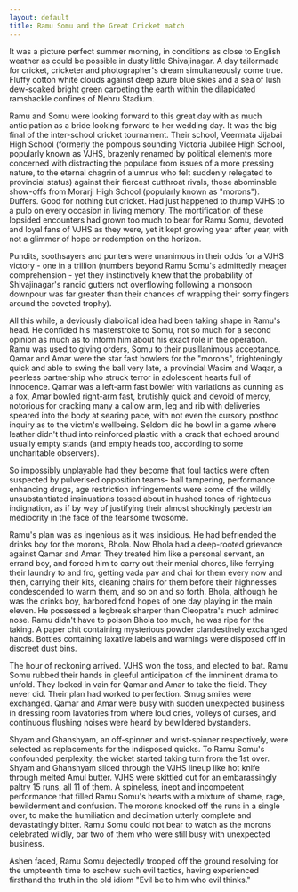 ```yaml
---
layout: default
title: Ramu Somu and the Great Cricket match
---
```


It was a picture perfect summer morning, in conditions as close to English weather as could be possible in dusty little Shivajinagar. A day tailormade for cricket, cricketer and photographer's dream simultaneously come true. Fluffy cotton white clouds against deep azure blue skies and a sea of lush dew-soaked bright green carpeting the earth within the dilapidated ramshackle confines of Nehru Stadium. 

Ramu and Somu were looking forward to this great day with as much anticipation as a bride looking forward to her wedding day. It was the big final of the inter-school cricket tournament. Their school, Veermata Jijabai High School (formerly the pompous sounding Victoria Jubilee High School, popularly known as VJHS, brazenly renamed by political elements more concerned with distracting the populace from issues of a more pressing nature, to the eternal chagrin of alumnus who felt suddenly relegated to provincial status) against their fiercest cutthroat rivals, those abominable show-offs from Morarji High School (popularly known as "morons"). Duffers. Good for nothing but cricket. Had just happened to thump VJHS to a pulp on every occasion in living memory. The mortification of these lopsided encounters had grown too much to bear for Ramu Somu, devoted and loyal fans of VJHS as they were, yet it kept growing year after year, with not a glimmer of hope or redemption on the horizon.

Pundits, soothsayers and punters were unanimous in their odds for a VJHS victory - one in a trillion (numbers beyond Ramu Somu's admittedly meager comprehension - yet they instinctively knew that the probability of Shivajinagar's rancid gutters not overflowing following a monsoon downpour was far greater than their chances of wrapping their sorry fingers around the coveted trophy).

All this while, a deviously diabolical idea had been taking shape in Ramu's head. He confided his masterstroke to Somu, not so much for a second opinion as much as to inform him about his exact role in the operation. Ramu was used to giving orders, Somu to their pusillanimous acceptance. Qamar and Amar were the star fast bowlers for the "morons", frighteningly quick and able to swing the ball very late, a provincial Wasim and Waqar, a peerless partnership who struck terror in adolescent hearts full of innocence. Qamar was a left-arm fast bowler with variations as cunning as a fox, Amar bowled right-arm fast, brutishly quick and devoid of mercy, notorious for cracking many a callow arm, leg and rib with deliveries speared into the body at searing pace, with not even the cursory posthoc inquiry as to the victim's wellbeing. Seldom did he bowl in a game where leather didn't thud into reinforced plastic with a crack that echoed around usually empty stands (and empty heads too, according to some uncharitable observers).

So impossibly unplayable had they become that foul tactics were often suspected by pulverised opposition teams- ball tampering, performance enhancing drugs, age restriction infringements were some of the wildly unsubstantiated insinuations tossed about in hushed tones of righteous indignation, as if by way of justifying their almost shockingly pedestrian mediocrity in the face of the fearsome twosome.

Ramu's plan was as ingenious as it was insidious. He had befriended the drinks boy for the morons, Bhola. Now Bhola had a deep-rooted grievance against Qamar and Amar. They treated him like a personal servant, an errand boy, and forced him to carry out their menial chores, like ferrying their laundry to and fro, getting vada pav and chai for them every now and then, carrying their kits, cleaning chairs for them before their highnesses condescended to warm them, and so on and so forth. Bhola, although he was the drinks boy, harbored fond hopes of one day playing in the main eleven. He possessed a legbreak sharper than Cleopatra's much admired nose. Ramu didn't have to poison Bhola too much, he was ripe for the taking. A paper chit containing mysterious powder clandestinely exchanged hands. Bottles containing laxative labels and warnings were disposed off in discreet dust bins.

The hour of reckoning arrived. VJHS won the toss, and elected to bat. 
Ramu Somu rubbed their hands in gleeful anticipation of the imminent drama to unfold. They looked in vain for Qamar and Amar to take the field. They never did. Their plan had worked to perfection. Smug smiles were exchanged. Qamar and Amar were busy with sudden unexpected business in dressing room lavatories from where loud cries, volleys of curses, and continuous flushing noises were heard 
by bewildered bystanders.

Shyam and Ghanshyam, an off-spinner and wrist-spinner respectively, were selected as replacements for the indisposed quicks. To Ramu Somu's confounded perplexity, the wicket started taking turn from the 1st over. Shyam and Ghanshyam sliced through the VJHS lineup like hot knife through melted Amul butter. VJHS were skittled out for an embarassingly paltry 15 runs, all 11 of them. A spineless, inept and incompetent performance that filled Ramu Somu's hearts with a mixture of shame, rage, bewilderment and confusion. The morons knocked off the runs in a single over, to make the humiliation and decimation utterly complete and devastatingly bitter. Ramu Somu could not bear to watch as the morons celebrated wildly, bar two of them who were still busy with unexpected business. 

Ashen faced, Ramu Somu dejectedly trooped off the ground resolving for the umpteenth time to eschew such evil tactics, having experienced firsthand the truth in the old idiom "Evil be to him who evil thinks."








